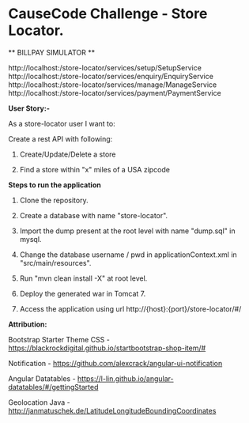 #  CauseCode Challenge - Store Locator. 

** BILLPAY SIMULATOR **

http://localhost:<port>/store-locator/services/setup/SetupService
http://localhost:<port>/store-locator/services/enquiry/EnquiryService
http://localhost:<port>/store-locator/services/manage/ManageService
http://localhost:<port>/store-locator/services/payment/PaymentService

**User Story:-**

As a store-locator user I want to: 

Create a rest API with following:

1. Create/Update/Delete a store

2. Find a store within "x" miles of a USA zipcode

**Steps to run the application**

1. Clone the repository.

2. Create a database with name "store-locator".

3. Import the dump present at the root level with name "dump.sql" in mysql.

4. Change the database username / pwd in applicationContext.xml in "src/main/resources".

5. Run "mvn clean install -X" at root level.

6. Deploy the generated war in Tomcat 7.

7. Access the application using url http://{host}:{port}/store-locator/#/

**Attribution:**

Bootstrap Starter Theme CSS - https://blackrockdigital.github.io/startbootstrap-shop-item/# 

Notification - https://github.com/alexcrack/angular-ui-notification

Angular Datatables - https://l-lin.github.io/angular-datatables/#/gettingStarted

Geolocation Java - http://janmatuschek.de/LatitudeLongitudeBoundingCoordinates